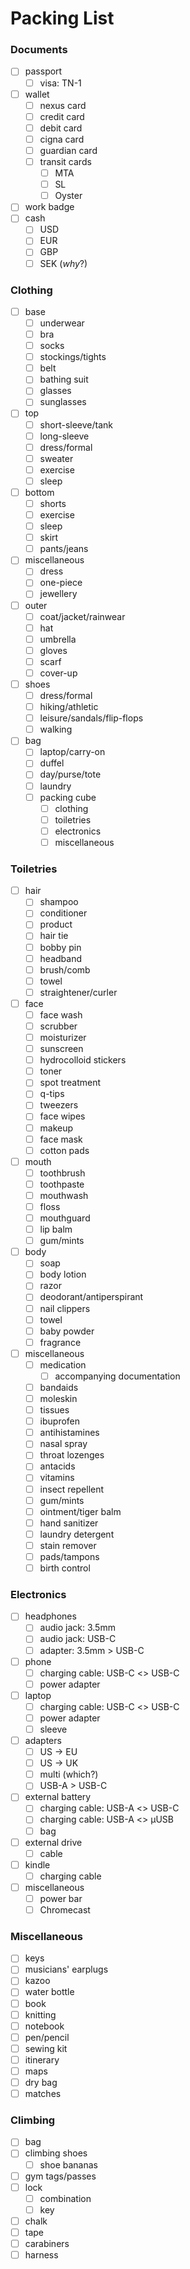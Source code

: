 # Packing List

### Documents
- [ ] passport
	- [ ] visa: TN-1
- [ ] wallet
	- [ ] nexus card
	- [ ] credit card
	- [ ] debit card
	- [ ] cigna card
	- [ ] guardian card
	- [ ] transit cards
		- [ ] MTA
		- [ ] SL
		- [ ] Oyster
- [ ] work badge
- [ ] cash
	- [ ] USD
	- [ ] EUR
	- [ ] GBP
	- [ ] SEK (_why_?)

### Clothing
- [ ] base
	- [ ] underwear
	- [ ] bra
	- [ ] socks
	- [ ] stockings/tights
	- [ ] belt
	- [ ] bathing suit
	- [ ] glasses
	- [ ] sunglasses
- [ ] top
	- [ ] short-sleeve/tank
	- [ ] long-sleeve
	- [ ] dress/formal
	- [ ] sweater
	- [ ] exercise
	- [ ] sleep
- [ ] bottom
	- [ ] shorts
	- [ ] exercise
	- [ ] sleep
	- [ ] skirt
	- [ ] pants/jeans
- [ ] miscellaneous
	- [ ] dress
	- [ ] one-piece
	- [ ] jewellery
- [ ] outer
	- [ ] coat/jacket/rainwear
	- [ ] hat
	- [ ] umbrella
	- [ ] gloves
	- [ ] scarf
	- [ ] cover-up
- [ ] shoes
	- [ ] dress/formal
	- [ ] hiking/athletic
	- [ ] leisure/sandals/flip-flops
	- [ ] walking
- [ ] bag
	- [ ] laptop/carry-on
	- [ ] duffel
	- [ ] day/purse/tote
	- [ ] laundry
	- [ ] packing cube
		- [ ] clothing
		- [ ] toiletries
		- [ ] electronics
		- [ ] miscellaneous

### Toiletries
- [ ] hair
	- [ ] shampoo
	- [ ] conditioner
	- [ ] product
	- [ ] hair tie
	- [ ] bobby pin
	- [ ] headband
	- [ ] brush/comb
	- [ ] towel
	- [ ] straightener/curler
- [ ] face
	- [ ] face wash
	- [ ] scrubber
	- [ ] moisturizer
	- [ ] sunscreen
	- [ ] hydrocolloid stickers
	- [ ] toner
	- [ ] spot treatment
	- [ ] q-tips
	- [ ] tweezers
	- [ ] face wipes
	- [ ] makeup
	- [ ] face mask
	- [ ] cotton pads
- [ ] mouth
	- [ ] toothbrush
	- [ ] toothpaste
	- [ ] mouthwash
	- [ ] floss
	- [ ] mouthguard
	- [ ] lip balm
	- [ ] gum/mints
- [ ] body
	- [ ] soap
	- [ ] body lotion
	- [ ] razor
	- [ ] deodorant/antiperspirant
	- [ ] nail clippers
	- [ ] towel
	- [ ] baby powder
	- [ ] fragrance
- [ ] miscellaneous
	- [ ] medication
		- [ ] accompanying documentation
	- [ ] bandaids
	- [ ] moleskin
	- [ ] tissues
	- [ ] ibuprofen
	- [ ] antihistamines
	- [ ] nasal spray
	- [ ] throat lozenges
	- [ ] antacids
	- [ ] vitamins
	- [ ] insect repellent
	- [ ] gum/mints
	- [ ] ointment/tiger balm
	- [ ] hand sanitizer
	- [ ] laundry detergent
	- [ ] stain remover
	- [ ] pads/tampons
	- [ ] birth control

### Electronics
- [ ] headphones
	- [ ] audio jack: 3.5mm
	- [ ] audio jack: USB-C
	- [ ] adapter: 3.5mm > USB-C
- [ ] phone
	- [ ] charging cable: USB-C <> USB-C
	- [ ] power adapter
- [ ] laptop
	- [ ] charging cable: USB-C <> USB-C
	- [ ] power adapter
	- [ ] sleeve
- [ ] adapters
	- [ ] US -> EU
	- [ ] US -> UK
	- [ ] multi (which?)
	- [ ] USB-A > USB-C
- [ ] external battery
	- [ ] charging cable: USB-A <> USB-C
	- [ ] charging cable: USB-A <> µUSB
	- [ ] bag
- [ ] external drive
	- [ ] cable
- [ ] kindle
	- [ ] charging cable
- [ ] miscellaneous
	- [ ] power bar
	- [ ] Chromecast

### Miscellaneous
- [ ] keys
- [ ] musicians' earplugs
- [ ] kazoo
- [ ] water bottle
- [ ] book
- [ ] knitting
- [ ] notebook
- [ ] pen/pencil
- [ ] sewing kit
- [ ] itinerary
- [ ] maps
- [ ] dry bag
- [ ] matches

### Climbing
- [ ] bag
- [ ] climbing shoes
	- [ ] shoe bananas
- [ ] gym tags/passes
- [ ] lock
	- [ ] combination
	- [ ] key
- [ ] chalk
- [ ] tape
- [ ] carabiners
- [ ] harness
